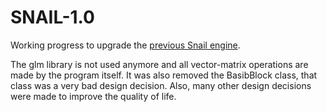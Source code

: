 # SNAIL-1.0
Working progress to upgrade the [previous Snail engine](https://github.com/Hirosam1/SNAIL).

The glm library is not used anymore and all vector-matrix operations are made by the program itself. It was also removed the BasibBlock class, that class was a very bad design decision. Also, many other design decisions were made to improve the quality of life. 
